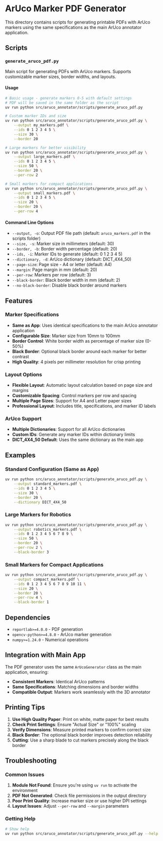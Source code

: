 # ArUco Marker PDF Generator

This directory contains scripts for generating printable PDFs with ArUco markers using the same specifications as the main ArUco annotator application.

## Scripts

### `generate_aruco_pdf.py`

Main script for generating PDFs with ArUco markers. Supports customizable marker sizes, border widths, and layouts.

#### Usage

```bash
# Basic usage - generate markers 0-5 with default settings
# PDF will be saved in the same folder as the script
uv run python src/aruco_annotator/scripts/generate_aruco_pdf.py

# Custom marker IDs and size
uv run python src/aruco_annotator/scripts/generate_aruco_pdf.py \
    --output my_markers.pdf \
    --ids 0 1 2 3 4 5 \
    --size 30 \
    --border 20

# Large markers for better visibility
uv run python src/aruco_annotator/scripts/generate_aruco_pdf.py \
    --output large_markers.pdf \
    --ids 0 1 2 3 4 5 \
    --size 50 \
    --border 20 \
    --per-row 2

# Small markers for compact applications
uv run python src/aruco_annotator/scripts/generate_aruco_pdf.py \
    --output small_markers.pdf \
    --ids 0 1 2 3 4 5 \
    --size 20 \
    --border 20 \
    --per-row 4
```

#### Command Line Options

- `--output, -o`: Output PDF file path (default: `aruco_markers.pdf` in the scripts folder)
- `--size, -s`: Marker size in millimeters (default: 30)
- `--border, -b`: Border width percentage (default: 20)
- `--ids, -i`: Marker IDs to generate (default: 0 1 2 3 4 5)
- `--dictionary, -d`: ArUco dictionary (default: DICT_4X4_50)
- `--page-size`: Page size - A4 or letter (default: A4)
- `--margin`: Page margin in mm (default: 20)
- `--per-row`: Markers per row (default: 3)
- `--black-border`: Black border width in mm (default: 2)
- `--no-black-border`: Disable black border around markers


## Features

### Marker Specifications

- **Same as App**: Uses identical specifications to the main ArUco annotator application
- **Configurable Size**: Marker size from 10mm to 100mm
- **Border Control**: White border width as percentage of marker size (0-50%)
- **Black Border**: Optional black border around each marker for better contrast
- **High Quality**: 4 pixels per millimeter resolution for crisp printing

### Layout Options

- **Flexible Layout**: Automatic layout calculation based on page size and margins
- **Customizable Spacing**: Control markers per row and spacing
- **Multiple Page Sizes**: Support for A4 and Letter paper sizes
- **Professional Layout**: Includes title, specifications, and marker ID labels

### ArUco Support

- **Multiple Dictionaries**: Support for all ArUco dictionaries
- **Custom IDs**: Generate any marker IDs within dictionary limits
- **DICT_4X4_50 Default**: Uses the same dictionary as the main app

## Examples

### Standard Configuration (Same as App)

```bash
uv run python src/aruco_annotator/scripts/generate_aruco_pdf.py \
    --output standard_markers.pdf \
    --ids 0 1 2 3 4 5 \
    --size 30 \
    --border 20 \
    --dictionary DICT_4X4_50
```

### Large Markers for Robotics

```bash
uv run python src/aruco_annotator/scripts/generate_aruco_pdf.py \
    --output robotics_markers.pdf \
    --ids 0 1 2 3 4 5 6 7 8 9 \
    --size 50 \
    --border 20 \
    --per-row 2 \
    --black-border 3
```

### Small Markers for Compact Applications

```bash
uv run python src/aruco_annotator/scripts/generate_aruco_pdf.py \
    --output compact_markers.pdf \
    --ids 0 1 2 3 4 5 6 7 8 9 10 11 \
    --size 20 \
    --border 20 \
    --per-row 4 \
    --black-border 1
```

## Dependencies

- `reportlab>=4.0.0` - PDF generation
- `opencv-python>=4.8.0` - ArUco marker generation
- `numpy>=1.24.0` - Numerical operations

## Integration with Main App

The PDF generator uses the same `ArUcoGenerator` class as the main application, ensuring:

- **Consistent Markers**: Identical ArUco patterns
- **Same Specifications**: Matching dimensions and border widths
- **Compatible Output**: Markers work seamlessly with the 3D annotator

## Printing Tips

1. **Use High Quality Paper**: Print on white, matte paper for best results
2. **Check Print Settings**: Ensure "Actual Size" or "100%" scaling
3. **Verify Dimensions**: Measure printed markers to confirm correct size
4. **Black Border**: The optional black border improves detection reliability
5. **Cutting**: Use a sharp blade to cut markers precisely along the black border

## Troubleshooting

### Common Issues

1. **Module Not Found**: Ensure you're using `uv run` to activate the environment
2. **PDF Not Generated**: Check file permissions in the output directory
3. **Poor Print Quality**: Increase marker size or use higher DPI settings
4. **Layout Issues**: Adjust `--per-row` and `--margin` parameters

### Getting Help

```bash
# Show help
uv run python src/aruco_annotator/scripts/generate_aruco_pdf.py --help
```
